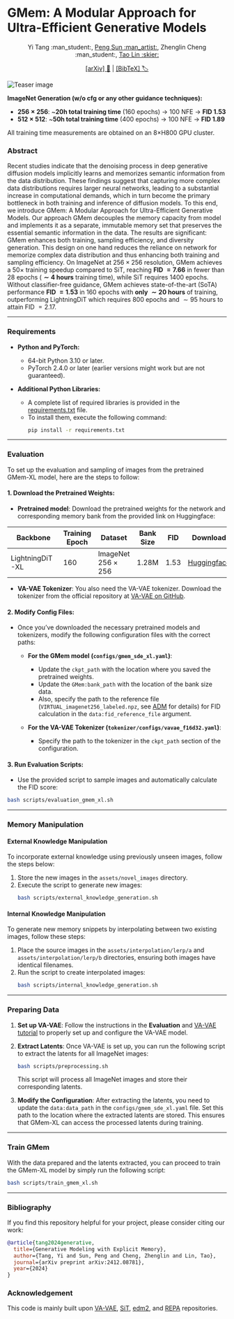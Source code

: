 # GMem: A Modular Approach for Ultra-Efficient Generative Models

<div align="center">
  Yi Tang :man_student:, <a href="https://sp12138.github.io/">Peng Sun :man_artist:</a>, Zhenglin Cheng :man_student:, <a href="https://tlin-taolin.github.io/">Tao Lin :skier:</a>

  <a href="https://arxiv.org/abs/2412.08781">[arXiv] :page_facing_up:</a> | <a href="#bibliography">[BibTeX] :label:</a>
</div>

![Teaser image](./assets/docs/selected_pics.png)

**ImageNet Generation (w/o cfg or any other guidance techniques):**
- **$256\times 256$**: ~**$20\text{h}$ total training time** ($160$ epochs) → $100$ NFE → **FID $1.53$**  
- **$512\times 512$**: ~**$50\text{h}$ total training time** ($400$ epochs) → $100$ NFE → **FID $1.89$**  

All training time measurements are obtained on an 8×H800 GPU cluster.

### Abstract

  Recent studies indicate that the denoising process in deep generative diffusion models implicitly learns and memorizes semantic information from the data distribution.
  These findings suggest that capturing more complex data distributions requires larger neural networks, leading to a substantial increase in computational demands, which in turn become the primary bottleneck in both training and inference of diffusion models.
  To this end, we introduce GMem: A Modular Approach for Ultra-Efficient Generative Models.
  Our approach GMem decouples the memory capacity from model and implements it as a separate, immutable memory set that preserves the essential semantic information in the data.
  The results are significant: GMem enhances both training, sampling efficiency, and diversity generation.
  This design on one hand reduces the reliance on network for memorize complex data distribution and thus enhancing both training and sampling efficiency.
  On ImageNet at $256 \times 256$ resolution, GMem achieves a $50\times$ training speedup compared to SiT, reaching **FID $=7.66$** in fewer than $28$ epochs (**$\sim 4$ hours** training time), while SiT requires $1400$ epochs.
  Without classifier-free guidance, GMem achieves state-of-the-art (SoTA) performance **FID $=1.53$** in $160$ epochs with **only $\sim 20$ hours** of training, outperforming LightningDiT which requires $800$ epochs and $\sim 95$ hours to attain FID $=2.17$.

---


### Requirements

- **Python and PyTorch:**
  - 64-bit Python 3.10 or later.
  - PyTorch 2.4.0 or later (earlier versions might work but are not guaranteed).

- **Additional Python Libraries:**
  - A complete list of required libraries is provided in the [requirements.txt](./requirements.txt) file.
  - To install them, execute the following command:
    ```bash
    pip install -r requirements.txt
    ```

---

### Evaluation

To set up the evaluation and sampling of images from the pretrained GMem-XL model, here are the steps to follow:

#### 1. **Download the Pretrained Weights:**

   - **Pretrained model**: Download the pretrained weights for the network and corresponding memory bank from the provided link on Huggingface:

|    Backbone    | Training Epoch | Dataset                   | Bank Size | FID | Download |
|----------------|----------------|---------------------------|-----------|-----|----------|
| LightningDiT-XL|   160          | ImageNet $256\times 256$  | 1.28M     |1.53 | [Huggingface](https://huggingface.co/Tangentone/GMem) |
   
   - **VA-VAE Tokenizer**: You also need the VA-VAE tokenizer. Download the tokenizer from the official repository at [VA-VAE on GitHub](https://github.com/hustvl/LightningDiT/tree/main?tab=readme-ov-file#inference-with-pre-trained-models).

#### 2. **Modify Config Files:**

   - Once you’ve downloaded the necessary pretrained models and tokenizers, modify the following configuration files with the correct paths:
   
     - **For the GMem model (`configs/gmem_sde_xl.yaml`)**:
       - Update the `ckpt_path` with the location where you saved the pretrained weights.
       - Update the `GMem:bank_path` with the location of the bank size data.
       - Also, specify the path to the reference file (`VIRTUAL_imagenet256_labeled.npz`, see [ADM](https://github.com/openai/guided-diffusion) for details) for FID calculation in the `data:fid_reference_file` argument.
       
     - **For the VA-VAE Tokenizer (`tokenizer/configs/vavae_f16d32.yaml`)**:
       - Specify the path to the tokenizer in the `ckpt_path` section of the configuration.

#### 3. **Run Evaluation Scripts:**

   - Use the provided script to sample images and automatically calculate the FID score:
   ```bash
   bash scripts/evaluation_gmem_xl.sh
   ```

---

### Memory Manipulation

#### **External Knowledge Manipulation**

To incorporate external knowledge using previously unseen images, follow the steps below:

1. Store the new images in the `assets/novel_images` directory.
2. Execute the script to generate new images:
   ```bash
   bash scripts/external_knowledge_generation.sh
   ```

#### **Internal Knowledge Manipulation**

To generate new memory snippets by interpolating between two existing images, follow these steps:

1. Place the source images in the `assets/interpolation/lerp/a` and `assets/interpolation/lerp/b` directories, ensuring both images have identical filenames.
2. Run the script to create interpolated images:
   ```bash
   bash scripts/internal_knowledge_generation.sh
   ```

---

### Preparing Data

1. **Set up VA-VAE**: Follow the instructions in the  **Evaluation**  and [VA-VAE tutorial](https://github.com/hustvl/LightningDiT/blob/main/docs/tutorial.md) to properly set up and configure the VA-VAE model. 
   
2. **Extract Latents**: Once VA-VAE is set up, you can run the following script to extract the latents for all ImageNet images:
   ```bash
   bash scripts/preprocessing.sh
   ```
   This script will process all ImageNet images and store their corresponding latents.

3. **Modify the Configuration**: After extracting the latents, you need to update the `data:data_path` in the `configs/gmem_sde_xl.yaml` file. Set this path to the location where the extracted latents are stored. This ensures that GMem-XL can access the processed latents during training.

---

### Train GMem

With the data prepared and the latents extracted, you can proceed to train the GMem-XL model by simply run the following script:

```bash
bash scripts/train_gmem_xl.sh
```


---

### Bibliography

If you find this repository helpful for your project, please consider citing our work:

```bibtex
@article{tang2024generative,
  title={Generative Modeling with Explicit Memory},
  author={Tang, Yi and Sun, Peng and Cheng, Zhenglin and Lin, Tao},
  journal={arXiv preprint arXiv:2412.08781},
  year={2024}
}
```


### Acknowledgement

This code is mainly built upon [VA-VAE](https://github.com/hustvl/LightningDiT), [SiT](https://github.com/willisma/SiT), [edm2](https://github.com/NVlabs/edm2), and [REPA](https://github.com/sihyun-yu/REPA) repositories.


